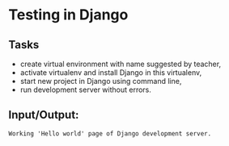 # Testing in Django 

## Tasks

- create virtual environment with name suggested by teacher,  
- activate virtualenv and install Django in this virtualenv,  
- start new project in Django using command line,  
- run development server without errors.

## Input/Output:
```
Working 'Hello world' page of Django development server.
```
